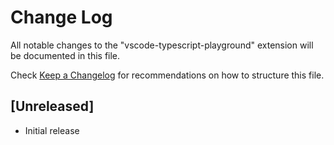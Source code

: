 # Change Log

All notable changes to the "vscode-typescript-playground" extension will be
documented in this file.

Check [Keep a Changelog](http://keepachangelog.com/) for recommendations on how
to structure this file.

## [Unreleased]

-   Initial release
